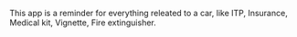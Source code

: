 This app is a reminder for everything releated to a car, like ITP, Insurance, Medical kit, Vignette, Fire extinguisher.
